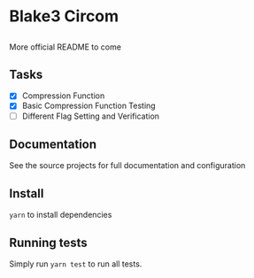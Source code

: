 # Blake3 Circom
##

More official README to come

## Tasks
- [x] Compression Function
- [x] Basic Compression Function Testing
- [ ] Different Flag Setting and Verification

## Documentation

See the source projects for full documentation and configuration

## Install

`yarn` to install dependencies

## Running tests
Simply run `yarn test` to run all tests.
